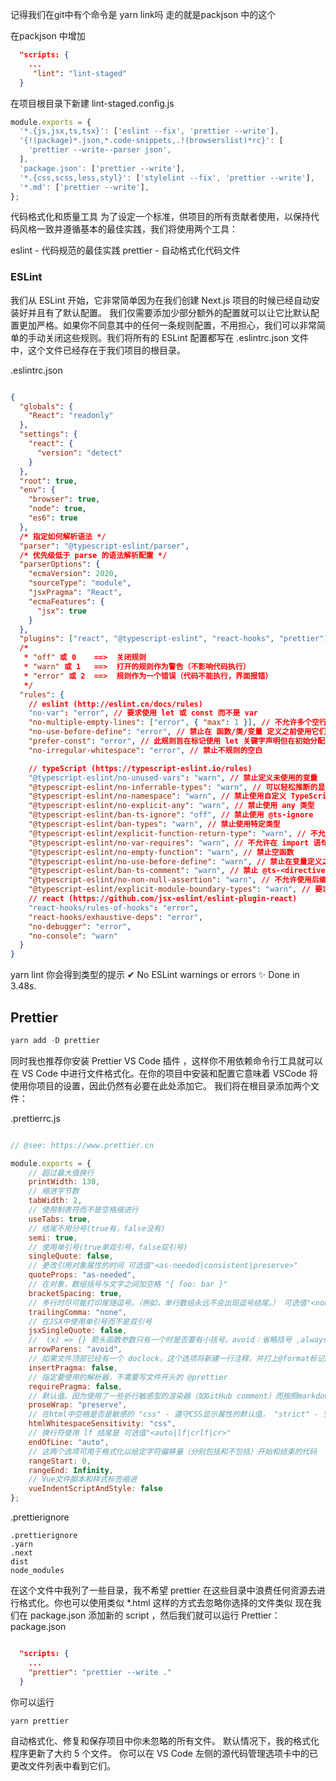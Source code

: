  记得我们在git中有个命令是 yarn link吗
 走的就是packjson 中的这个

 在packjson 中增加
 
```json
  "scripts: {
    ...
     "lint": "lint-staged"
  }
```


在项目根目录下新建
lint-staged.config.js

```js
module.exports = {
  '*.{js,jsx,ts,tsx}': ['eslint --fix', 'prettier --write'],
  '{!(package)*.json,*.code-snippets,.!(browserslist)*rc}': [
    'prettier --write--parser json',
  ],
  'package.json': ['prettier --write'],
  '*.{css,scss,less,styl}': ['stylelint --fix', 'prettier --write'],
  '*.md': ['prettier --write'],
};


```


代码格式化和质量工具
为了设定一个标准，供项目的所有贡献者使用，以保持代码风格一致并遵循基本的最佳实践，我们将使用两个工具：

eslint - 代码规范的最佳实践
prettier - 自动格式化代码文件

### ESLint
我们从 ESLint 开始，它非常简单因为在我们创建 Next.js 项目的时候已经自动安装好并且有了默认配置。
我们仅需要添加少部分额外的配置就可以让它比默认配置更加严格。如果你不同意其中的任何一条规则配置，不用担心，我们可以非常简单的手动关闭这些规则。我们将所有的 ESLint 配置都写在 .eslintrc.json 文件中，这个文件已经存在于我们项目的根目录。

.eslintrc.json
```json

{
  "globals": {
    "React": "readonly"
  },
  "settings": {
    "react": {
      "version": "detect"
    }
  },
  "root": true,
  "env": {
    "browser": true,
    "node": true,
    "es6": true
  },
  /* 指定如何解析语法 */
  "parser": "@typescript-eslint/parser",
  /* 优先级低于 parse 的语法解析配置 */
  "parserOptions": {
    "ecmaVersion": 2020,
    "sourceType": "module",
    "jsxPragma": "React",
    "ecmaFeatures": {
      "jsx": true
    }
  },
  "plugins": ["react", "@typescript-eslint", "react-hooks", "prettier"],
  /*
   * "off" 或 0    ==>  关闭规则
   * "warn" 或 1   ==>  打开的规则作为警告（不影响代码执行）
   * "error" 或 2  ==>  规则作为一个错误（代码不能执行，界面报错）
   */
  "rules": {
    // eslint (http://eslint.cn/docs/rules)
    "no-var": "error", // 要求使用 let 或 const 而不是 var
    "no-multiple-empty-lines": ["error", { "max": 1 }], // 不允许多个空行
    "no-use-before-define": "error", // 禁止在 函数/类/变量 定义之前使用它们
    "prefer-const": "error", // 此规则旨在标记使用 let 关键字声明但在初始分配后从未重新分配的变量，要求使用 const
    "no-irregular-whitespace": "error", // 禁止不规则的空白

    // typeScript (https://typescript-eslint.io/rules)
    "@typescript-eslint/no-unused-vars": "warn", // 禁止定义未使用的变量
    "@typescript-eslint/no-inferrable-types": "warn", // 可以轻松推断的显式类型可能会增加不必要的冗长
    "@typescript-eslint/no-namespace": "warn", // 禁止使用自定义 TypeScript 模块和命名空间。
    "@typescript-eslint/no-explicit-any": "warn", // 禁止使用 any 类型
    "@typescript-eslint/ban-ts-ignore": "off", // 禁止使用 @ts-ignore
    "@typescript-eslint/ban-types": "warn", // 禁止使用特定类型
    "@typescript-eslint/explicit-function-return-type": "warn", // 不允许对初始化为数字、字符串或布尔值的变量或参数进行显式类型声明
    "@typescript-eslint/no-var-requires": "warn", // 不允许在 import 语句中使用 require 语句
    "@typescript-eslint/no-empty-function": "warn", // 禁止空函数
    "@typescript-eslint/no-use-before-define": "warn", // 禁止在变量定义之前使用它们
    "@typescript-eslint/ban-ts-comment": "warn", // 禁止 @ts-<directive> 使用注释或要求在指令后进行描述
    "@typescript-eslint/no-non-null-assertion": "warn", // 不允许使用后缀运算符的非空断言(!)
    "@typescript-eslint/explicit-module-boundary-types": "warn", // 要求导出函数和类的公共类方法的显式返回和参数类型
    // react (https://github.com/jsx-eslint/eslint-plugin-react)
    "react-hooks/rules-of-hooks": "error",
    "react-hooks/exhaustive-deps": "error",
    "no-debugger": "error",
    "no-console": "warn"
  }
}


```

yarn lint
你会得到类型的提示
✔ No ESLint warnings or errors
✨  Done in 3.48s.


## Prettier

```js
yarn add -D prettier
```
同时我也推荐你安装 Prettier VS Code 插件 ，这样你不用依赖命令行工具就可以在 VS Code 中进行文件格式化。在你的项目中安装和配置它意味着 VSCode 将使用你项目的设置，因此仍然有必要在此处添加它。
我们将在根目录添加两个文件：

.prettierrc.js
```js

// @see: https://www.prettier.cn

module.exports = {
	// 超过最大值换行
	printWidth: 130,
	// 缩进字节数
	tabWidth: 2,
	// 使用制表符而不是空格缩进行
	useTabs: true,
	// 结尾不用分号(true有，false没有)
	semi: true,
	// 使用单引号(true单双引号，false双引号)
	singleQuote: false,
	// 更改引用对象属性的时间 可选值"<as-needed|consistent|preserve>"
	quoteProps: "as-needed",
	// 在对象，数组括号与文字之间加空格 "{ foo: bar }"
	bracketSpacing: true,
	// 多行时尽可能打印尾随逗号。（例如，单行数组永远不会出现逗号结尾。） 可选值"<none|es5|all>"，默认none
	trailingComma: "none",
	// 在JSX中使用单引号而不是双引号
	jsxSingleQuote: false,
	//  (x) => {} 箭头函数参数只有一个时是否要有小括号。avoid：省略括号 ,always：不省略括号
	arrowParens: "avoid",
	// 如果文件顶部已经有一个 doclock，这个选项将新建一行注释，并打上@format标记。
	insertPragma: false,
	// 指定要使用的解析器，不需要写文件开头的 @prettier
	requirePragma: false,
	// 默认值。因为使用了一些折行敏感型的渲染器（如GitHub comment）而按照markdown文本样式进行折行
	proseWrap: "preserve",
	// 在html中空格是否是敏感的 "css" - 遵守CSS显示属性的默认值， "strict" - 空格被认为是敏感的 ，"ignore" - 空格被认为是不敏感的
	htmlWhitespaceSensitivity: "css",
	// 换行符使用 lf 结尾是 可选值"<auto|lf|crlf|cr>"
	endOfLine: "auto",
	// 这两个选项可用于格式化以给定字符偏移量（分别包括和不包括）开始和结束的代码
	rangeStart: 0,
	rangeEnd: Infinity,
	// Vue文件脚本和样式标签缩进
	vueIndentScriptAndStyle: false
};

```
.prettierignore
```
.prettierignore
.yarn
.next
dist
node_modules
```


在这个文件中我列了一些目录，我不希望 prettier 在这些目录中浪费任何资源去进行格式化。你也可以使用类似 *.html 这样的方式去忽略你选择的文件类似
现在我们在 package.json 添加新的 script ，然后我们就可以运行 Prettier：
package.json

```json

  "scripts: {
    ...
    "prettier": "prettier --write ."
  }
```

你可以运行
```js
yarn prettier
```
自动格式化、修复和保存项目中你未忽略的所有文件。 默认情况下，我的格式化程序更新了大约 5 个文件。 你可以在 VS Code 左侧的源代码管理选项卡中的已更改文件列表中看到它们。




